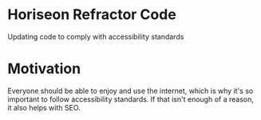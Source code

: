 # Horiseon Refractor Code
Updating code to comply with accessibility standards

# Motivation
Everyone should be able to enjoy and use the internet, which is why it's so important to follow accessibility standards. If that isn't enough of a reason, it also helps with SEO. 



